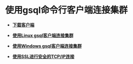 # 使用gsql命令行客户端连接集群<a name="ZH-CN_TOPIC_0000001455716753"></a>

-   **[下载客户端](下载客户端.md)**  

-   **[使用Linux gsql客户端连接集群](使用Linux-gsql客户端连接集群.md)**  

-   **[使用Windows gsql客户端连接集群](使用Windows-gsql客户端连接集群.md)**  

-   **[使用SSL进行安全的TCP/IP连接](使用SSL进行安全的TCP-IP连接.md)**  


